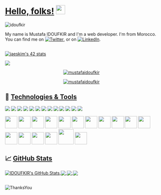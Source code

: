 <!-- [![Header](https://user-images.githubusercontent.com/57219106/95013481-707b5c00-0638-11eb-92b8-0649623b17e0.png "Header")](https://twitter.com/MustafaIdoufkir) -->

# [Hello, folks!](https://github.com/Idoufkir/Idoufkir/blob/main/README.md#hello-folks-) <img src="https://raw.githubusercontent.com/MartinHeinz/MartinHeinz/master/wave.gif" width="30px">
<p align="left"> <img src="https://komarev.com/ghpvc/?username=idoufkir&label=Profile%20views&color=0e75b6&style=flat" alt="idoufkir" /> </p>

My name is Mustafa IDOUFKIR and I'm a web developer. I'm from Morocco. You can find me on [![Twitter][1.2]][1],  or on [![LinkedIn][3.2]][3].<br><br>

[![jaeskim's 42 stats](https://badge42.herokuapp.com/api/stats/midoufki?cursus=C%20Piscine)](https://github.com/JaeSeoKim/badge42)


![](https://img.shields.io/badge/Pool_at-1337-blue)


<p align="center"> <a href="https://twitter.com/mustafaidoufkir" target="_blank"><img src="https://img.shields.io/twitter/follow/1337FIL?logo=twitter&style=for-the-badge" alt="mustafaidoufkir" /></a> </p>

<p align="center"> <a href="https://twitter.com/mustafaidoufkir" target="_blank"><img src="https://img.shields.io/twitter/follow/mustafaidoufkir?logo=twitter&style=for-the-badge" alt="mustafaidoufkir" /></a> </p>
  
## 🔧 [Technologies & Tools](https://github.com/Idoufkir/Idoufkir/blob/main/README.md#-technologies--tools)


![](https://img.shields.io/badge/Code-HTML5-informational?style=flat&logo=html&logoColor=white&color=2bbc8a)
![](https://img.shields.io/badge/Code-CSS3-informational?style=flat&logo=css&logoColor=white&color=2bbc8a)
![](https://img.shields.io/badge/Code-JavaScript-informational?style=flat&logo=javascript&logoColor=white&color=2bbc8a)
![](https://img.shields.io/badge/Code-Node.js-informational?style=flat&logo=node.js&logoColor=white&color=2bbc8a)
![](https://img.shields.io/badge/Code-jQuery-informational?style=flat&logo=jQuery&logoColor=white&color=2bbc8a)
![](https://img.shields.io/badge/Code-Vue.js-informational?style=flat&logo=vue.js&logoColor=white&color=2bbc8a)
![](https://img.shields.io/badge/Code-React.js-informational?style=flat&logo=react.js&logoColor=white&color=2bbc8a)
![](https://img.shields.io/badge/Code-Laravel-informational?style=flat&logo=laravel&logoColor=white&color=2bbc8a)
![](https://img.shields.io/badge/Shell-Bash-informational?style=flat&logo=gnu-bash&logoColor=white&color=2bbc8a)
![](https://img.shields.io/badge/Tools-PostgreSQL-informational?style=flat&logo=postgresql&logoColor=white&color=2bbc8a)
![](https://img.shields.io/badge/Tools-Mysql-informational?style=flat&logo=mysql&logoColor=white&color=2bbc8a)
![](https://img.shields.io/badge/Tools-xampp-informational?style=flat&logo=xampp&logoColor=white&color=2bbc8a)
![](https://img.shields.io/badge/Tools-laragon-informational?style=flat&logo=laragon&logoColor=white&color=2bbc8a)


<img height="40" src="https://user-images.githubusercontent.com/57219106/96045970-a1466700-0e6a-11eb-988f-10ca0d2f78b8.png"> <img height="40" src="https://user-images.githubusercontent.com/57219106/96045949-9e4b7680-0e6a-11eb-95af-483f095fdd5d.png"> <img height="40" src="https://user-images.githubusercontent.com/57219106/96045961-a0153a00-0e6a-11eb-8c62-c0e9119f08e0.png"> <img height="40" src="https://user-images.githubusercontent.com/57219106/96045954-9ee40d00-0e6a-11eb-99e4-412ea40c8edd.png"> <img height="40" src="https://user-images.githubusercontent.com/57219106/96045971-a1defd80-0e6a-11eb-84a5-3394a111df01.png"> <img height="40" src="https://user-images.githubusercontent.com/57219106/96045963-a0add080-0e6a-11eb-9efe-362bc57cd2b6.png"> <img height="40" src="https://user-images.githubusercontent.com/57219106/96045960-a0153a00-0e6a-11eb-9749-a45400bdec0a.png"> <img height="40" src="https://user-images.githubusercontent.com/57219106/96045947-9e4b7680-0e6a-11eb-8ac4-0490b6490a70.png"> <img height="40" src="https://user-images.githubusercontent.com/57219106/96045958-9f7ca380-0e6a-11eb-8da5-8ca91e35c084.png"> <img height="40" src="https://user-images.githubusercontent.com/57219106/96045962-a0add080-0e6a-11eb-8220-3d189e84e04a.png"> <img height="40" src="https://user-images.githubusercontent.com/57219106/96045957-9ee40d00-0e6a-11eb-8419-68452b3a8663.png"> <img height="40" src="https://user-images.githubusercontent.com/57219106/96045959-9f7ca380-0e6a-11eb-9721-69b8abb59e21.png"> <img height="40" src="https://user-images.githubusercontent.com/57219106/96045967-a1466700-0e6a-11eb-9233-8ecc2d850a89.png"> <img height="40" src="https://user-images.githubusercontent.com/57219106/96045943-9d1a4980-0e6a-11eb-8fd7-330a8437aa83.png"> <img height="40" src="https://user-images.githubusercontent.com/57219106/96045951-9e4b7680-0e6a-11eb-9499-aa61ac5ffc32.png"> <img height="50" src="https://user-images.githubusercontent.com/57219106/96045953-9ee40d00-0e6a-11eb-96a4-3647f4f77b04.png"> <img height="40" src="https://user-images.githubusercontent.com/57219106/96045972-a1defd80-0e6a-11eb-9be8-6dd1085cc99c.png"> <!-- <img height="40" src=""> -->


## &#x1f4c8; [GitHub Stats](https://github.com/Idoufkir/Idoufkir/blob/main/README.md#-github-stats)

<a href="https://github.com/Idoufkir/Idoufkir">
  <img align="center" src="https://github-readme-stats.vercel.app/api?username=Idoufkir&show_icons=true&line_height=27&count_private=true&title_color=ffffff&text_color=c9cacc&icon_color=2bbc8a&bg_color=41454a" alt="IDOUFKIR's GitHub Stats" />
</a>

<a href="https://github.com/Idoufkir/Idoufkir">
  <img align="center" src="https://github-readme-stats.vercel.app/api/top-langs/?username=Idoufkir&hide=java,html&title_color=ffffff&text_color=c9cacc&icon_color=2bbc8a&bg_color=41454a" />
</a>

<a href="https://github.com/Idoufkir/app-SupGest--Brief-gestion-d-inventaire-">
  <img align="center" src="https://github-readme-stats.vercel.app/api/pin/?username=Idoufkir&repo=app-SupGest--Brief-gestion-d-inventaire-&title_color=ffffff&text_color=c9cacc&icon_color=2bbc8a&bg_color=26397d" />
</a>

<a href="https://github.com/Idoufkir/Projet-Fil-Rouge">
  <img align="center" src="https://github-readme-stats.vercel.app/api/pin/?username=Idoufkir&repo=Projet-Fil-Rouge&title_color=ffffff&text_color=c9cacc&icon_color=2bbc8a&bg_color=267d6a" />
</a><br><br>



![ThanksYou](https://img.shields.io/badge/🙏Thank_You_For_Spending_a_Moment_On_My_Profile,_Happy_Coding,_All_The_Very_Best-dodgerred.svg?style=for-the-badge)

<!-- links to social media icons -->

<!-- icons with padding -->

[1.1]: http://i.imgur.com/tXSoThF.png (twitter icon with padding)
[2.1]: http://i.imgur.com/0o48UoR.png (github icon with padding)

<!-- icons without padding -->

[1.2]: http://i.imgur.com/wWzX9uB.png (twitter icon without padding)
[2.2]: http://i.imgur.com/9I6NRUm.png (github icon without padding)
[3.2]: https://raw.githubusercontent.com/MartinHeinz/MartinHeinz/master/linkedin-3-16.png (LinkedIn icon without padding)


<!-- links to your social media accounts -->

[0]: https://twitter.com/MustafaIdoufkir
[1]: https://twitter.com/MustafaIdoufkir
[2]: https://github.com/Idoufkir
[3]: https://www.linkedin.com/in/idoufkir
[4]: https://youcode.ma


<!-- Resources -->
<!-- Icons: https://simpleicons.org/ -->
<!-- GitHub Stats: https://github.com/anuraghazra/github-readme-stats -->
<!-- Emojis: https://emojipedia.org/emoji/ -->
<!-- HTML Emojis: https://www.fileformat.info/index.htm -->
<!-- Shields: https://shields.io/ -->
<!-- Awesome GitHub Profile README: https://github.com/abhisheknaiidu/awesome-github-profile-readme -->
